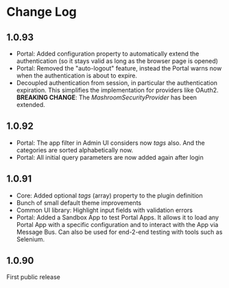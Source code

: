 
# Change Log

## 1.0.93

 * Portal: Added configuration property to automatically extend the authentication (so it stays valid as long as the browser page is opened)
 * Portal: Removed the "auto-logout" feature, instead the Portal warns now when the authentication is about to expire.
 * Decoupled authentication from session, in particular the authentication expiration. This simplifies the implementation for
   providers like OAuth2. **BREAKING CHANGE**: The _MashroomSecurityProvider_ has been extended.

## 1.0.92

 * Portal: The app filter in Admin UI considers now _tags_ also. 
   And the categories are sorted alphabetically now.
 * Portal: All initial query parameters are now added again after login

## 1.0.91

 * Core: Added optional _tags_ (array) property to the plugin definition 
 * Bunch of small default theme improvements
 * Common UI library: Highlight input fields with validation errors
 * Portal: Added a Sandbox App to test Portal Apps. 
   It allows it to load any Portal App with a specific configuration and to interact with the App
   via Message Bus. Can also be used for end-2-end testing with tools such as Selenium.

## 1.0.90

First public release
